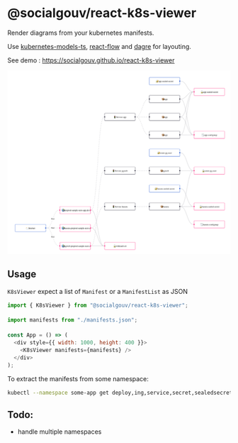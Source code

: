 # @socialgouv/react-k8s-viewer

Render diagrams from your kubernetes manifests.

Use [kubernetes-models-ts](https://github.com/tommy351/kubernetes-models-ts), [react-flow](https://reactflow.dev/) and [dagre](https://github.com/dagrejs/dagre) for layouting.

See demo : https://socialgouv.github.io/react-k8s-viewer

![](./demo.png)

## Usage

`K8sViewer` expect a list of `Manifest` or a `ManifestList` as JSON

```js
import { K8sViewer } from "@socialgouv/react-k8s-viewer";

import manifests from "./manifests.json";

const App = () => (
  <div style={{ width: 1000, height: 400 }}>
    <K8sViewer manifests={manifests} />
  </div>
);
```

To extract the manifests from some namespace:

```sh
kubectl --namespace some-app get deploy,ing,service,secret,sealedsecret,configmap -ojson > manifests.json
```

## Todo:

- handle multiple namespaces

